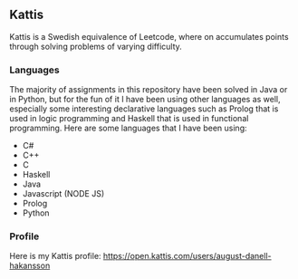 ## Kattis
Kattis is a Swedish equivalence of Leetcode, where on accumulates points through solving problems of varying difficulty. 

### Languages
The majority of assignments in this repository have been solved in Java or in Python, but for the fun of it I have been using other languages as well, especially some interesting declarative languages such as Prolog that is used in logic programming and Haskell that is used in functional programming. Here are some languages that I have been using:

- C#
- C++
- C
- Haskell
- Java
- Javascript (NODE JS)
- Prolog
- Python

### Profile
Here is my Kattis profile: https://open.kattis.com/users/august-danell-hakansson
